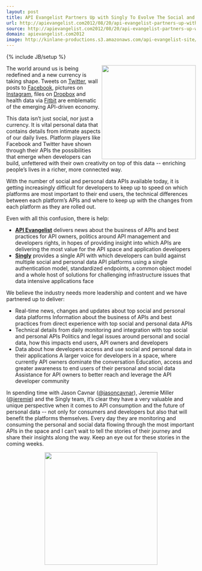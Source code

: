 ```yaml
---
layout: post
title: API Evangelist Partners Up with Singly To Evolve The Social and Personal API Space
url: http://apievangelist.com2012/08/20/api-evangelist-partners-up-with-singly-to-evolve-the-social-and-personal-api-space/
source: http://apievangelist.com2012/08/20/api-evangelist-partners-up-with-singly-to-evolve-the-social-and-personal-api-space/
domain: apievangelist.com2012
image: http://kinlane-productions.s3.amazonaws.com/api-evangelist-site/blog/singly-logo.png
---
```

{% include JB/setup %}
<p><a title="Singly" href="https://singly.com"><img src="http://kinlane-productions.s3.amazonaws.com/singly/singly-logo-horizontal.png" alt="" width="250" align="right" /></a></p>
<p>The world around us is being redefined and a new currency is taking shape.  Tweets on <a title="Twitter" href="http://twitter.com">Twitter</a>, wall posts to <a title="Facebook" href="http://facebook.com">Facebook</a>, pictures on <a title="Instagram" href="http://instagram.com">Instagram</a>, files on <a title="Dropbox" href="http://dropbox.com">Dropbox</a> and health data via <a href="http://fitbit.com">Fitbit</a> are emblematic of the emerging API-driven economy.</p>
<p>This data isn&rsquo;t just social, nor just a currency. It is vital personal data that contains details from intimate aspects of our daily lives.  Platform players like Facebook and Twitter have shown through their APIs the possibilities that emerge when developers can build, unfettered with their own creativity on top of this data -- enriching people&rsquo;s lives in a richer, more connected way.</p>
<p>With the number of social and personal data APIs available today, it is getting increasingly difficult for developers to keep up to speed on which platforms are most important to their end users, the technical differences between each platform&rsquo;s APIs and where to keep up with the changes from each platform as they are rolled out.</p>
<p>Even with all this confusion, there is help:</p>
<ul class="mainlist">
<li><strong><a title="API Evangelist" href="http://apievangelist.com">API Evangelist</a></strong> delivers news about the business of APIs and best practices for API owners, politics around API management and developers rights, in hopes of providing insight into which APIs are delivering the most value for the API space and application developers</li>
<li><strong><a title="Singly" href="https://singly.com">Singly</a></strong> provides a single API with which developers can build against multiple social and personal data API platforms using a single authentication model, standardized endpoints, a common object model and a whole host of solutions for challenging infrastructure issues that data intensive applications face</li>
</ul>
<p>We believe the industry needs more leadership and content and we have partnered up to deliver:</p>
<ul class="mainlist">
<li>Real-time news, changes and updates about top social and personal data platforms Information about the business of APIs and best practices from direct experience with top social and personal data APIs</li>
<li>Technical details from daily monitoring and integration with top social and personal APIs Politics and legal issues around personal and social data, how this impacts end users, API owners and developers</li>
<li>Data about how developers access and use social and personal data in their applications A larger voice for developers in a space, where currently API owners dominate the conversation Education, access and greater awareness to end users of their personal and social data Assistance for API owners to better reach and leverage the API developer community</li>
</ul>
<p>In spending time with Jason Cavnar (<a title="@jasoncavnar" href="https://twitter.com/jasoncavnar">@jasoncavnar</a>), Jeremie Miller (<a title="@jeremie" href="https://twitter.com/jeremie">@jeremie</a>) and the Singly team, it&rsquo;s clear they have a very valuable and unique perspective when it comes to API consumption and the future of personal data -- not only for consumers and developers but also that will benefit the platforms themselves. Every day they are monitoring and consuming the personal and social data flowing through the most important APIs in the space and I can&rsquo;t wait to tell the stories of their journey and share their insights along the way. Keep an eye out for these stories in the coming weeks.</p>
<p><a title="Singly" href="https://singly.com"><img style="display: block; margin-left: auto; margin-right: auto;" src="http://kinlane-productions.s3.amazonaws.com/singly/powered-by-singly-horizontal.png" alt="" width="300" /></a></p>
